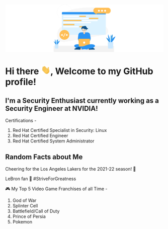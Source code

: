![](./Dev-GitHub.png)
# Hi there <img src="https://raw.githubusercontent.com/ABSphreak/ABSphreak/master/gifs/Hi.gif" width="30px">, Welcome to my GitHub profile! 
## I'm a Security Enthusiast currently working as a Security Engineer at NVIDIA!

Certifications -
1. Red Hat Certified Specialist in Security: Linux
2. Red Hat Certified Engineer
3. Red Hat Certified System Administrator

## Random Facts about Me 

Cheering for the Los Angeles Lakers for the 2021-22 season! 🏀

LeBron fan 👑 #StriveForGreatness

🎮 My Top 5 Video Game Franchises of all Time - 
1. God of War
2. Splinter Cell
3. Battlefield/Call of Duty
4. Prince of Persia
5. Pokemon
<!--
**AyushAmbastha/AyushAmbastha** is a ✨ _special_ ✨ repository because its `README.md` (this file) appears on your GitHub profile.

Here are some ideas to get you started:

- 🔭 I’m currently working on ...
- 🌱 I’m currently learning ...
- 👯 I’m looking to collaborate on ...
- 🤔 I’m looking for help with ...
- 💬 Ask me about ...
- 📫 How to reach me: ...
- 😄 Pronouns: ...
- ⚡ Fun fact: ...
-->
